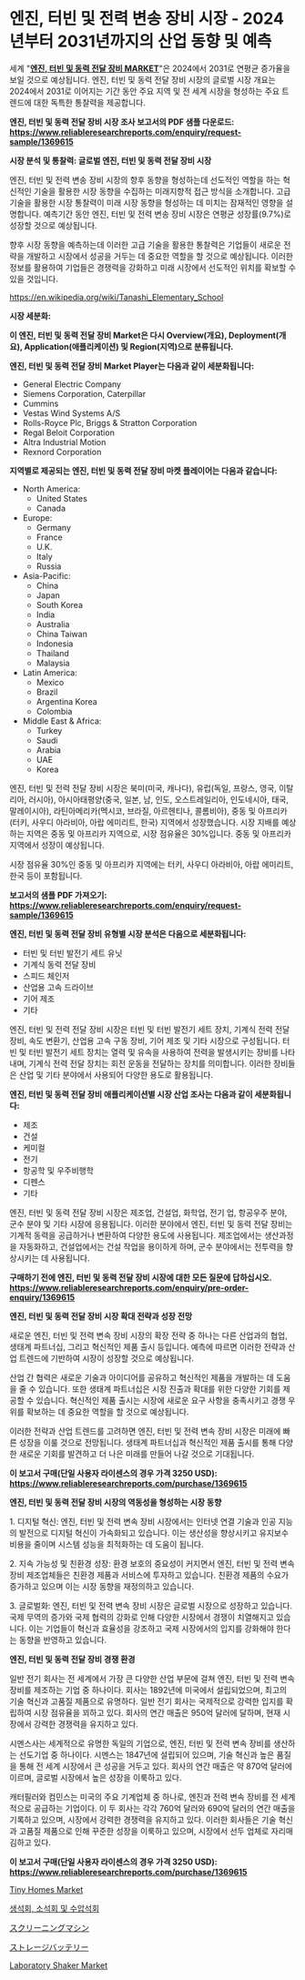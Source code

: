 <p><h1>엔진, 터빈 및 전력 변송 장비 시장 - 2024년부터 2031년까지의 산업 동향 및 예측</h1></p><p>세계 "<strong><a href="https://www.reliableresearchreports.com/engine-turbine-and-power-transmission-equipment-market-r1369615">엔진, 터빈 및 동력 전달 장비 MARKET</a></strong>"은 2024에서 2031로 연평균 증가율을 보일 것으로 예상됩니다. 엔진, 터빈 및 동력 전달 장비 시장의 글로벌 시장 개요는 2024에서 2031로 이어지는 기간 동안 주요 지역 및 전 세계 시장을 형성하는 주요 트렌드에 대한 독특한 통찰력을 제공합니다.</p>
<p><strong>엔진, 터빈 및 동력 전달 장비 시장 조사 보고서의 PDF 샘플 다운로드: <a href="https://www.reliableresearchreports.com/enquiry/request-sample/1369615">https://www.reliableresearchreports.com/enquiry/request-sample/1369615</a></strong></p>
<p><strong>시장 분석 및 통찰력: 글로벌 엔진, 터빈 및 동력 전달 장비 시장</strong></p>
<p><p>엔진, 터빈 및 전력 변송 장비 시장의 향후 동향을 형성하는데 선도적인 역할을 하는 혁신적인 기술을 활용한 시장 동향을 수집하는 미래지향적 접근 방식을 소개합니다. 고급 기술을 활용한 시장 통찰력이 미래 시장 동향을 형성하는 데 미치는 잠재적인 영향을 설명합니다. 예측기간 동안 엔진, 터빈 및 전력 변송 장비 시장은 연평균 성장률(9.7%)로 성장할 것으로 예상됩니다.</p><p>향후 시장 동향을 예측하는데 이러한 고급 기술을 활용한 통찰력은 기업들이 새로운 전략을 개발하고 시장에서 성공을 거두는 데 중요한 역할을 할 것으로 예상됩니다. 이러한 정보를 활용하여 기업들은 경쟁력을 강화하고 미래 시장에서 선도적인 위치를 확보할 수 있을 것입니다.</p></p>
<p><a href="%7CAUTHORITHY_DOMAIN_URL%7C">https://en.wikipedia.org/wiki/Tanashi_Elementary_School</a></p>
<p><strong>시장 세분화:</strong></p>
<p><strong>이 엔진, 터빈 및 동력 전달 장비 Market은 다시 Overview(개요), Deployment(개요), Application(애플리케이션) 및 Region(지역)으로 분류됩니다.</strong></p>
<p><strong>엔진, 터빈 및 동력 전달 장비 Market Player는 다음과 같이 세분화됩니다:</strong></p>
<p><ul><li>General Electric Company</li><li>Siemens Corporation, Caterpillar</li><li>Cummins</li><li>Vestas Wind Systems A/S</li><li>Rolls-Royce Plc, Briggs & Stratton Corporation</li><li>Regal Beloit Corporation</li><li>Altra Industrial Motion</li><li>Rexnord Corporation</li></ul></p>
<p><strong>지역별로 제공되는 엔진, 터빈 및 동력 전달 장비 마켓 플레이어는 다음과 같습니다:</strong></p>
<p><ul>
    <li>
        North America:
        <ul>
            <li>United States</li>
            <li>Canada</li>
        </ul>
    </li>
    <li>
        Europe:
        <ul>
            <li>Germany</li>
            <li>France</li>
            <li>U.K.</li>
            <li>Italy</li>
            <li>Russia</li>
        </ul>
    </li>
    <li>
        Asia-Pacific:
        <ul>
            <li>China</li>
            <li>Japan</li>
            <li>South Korea</li>
            <li>India</li>
            <li>Australia</li>
            <li>China Taiwan</li>
            <li>Indonesia</li>
            <li>Thailand</li>
            <li>Malaysia</li>
        </ul>
    </li>
    <li>
        Latin America:
        <ul>
            <li>Mexico</li>
            <li>Brazil</li>
            <li>Argentina Korea</li>
            <li>Colombia</li>
        </ul>
    </li>
    <li>
        Middle East & Africa:
        <ul>
            <li>Turkey</li>
            <li>Saudi</li>
            <li>Arabia</li>
            <li>UAE</li>
            <li>Korea</li>
        </ul>
    </li>
    </ul></p>
<p><p>엔진, 터빈 및 전력 전달 장비 시장은 북미(미국, 캐나다), 유럽(독일, 프랑스, 영국, 이탈리아, 러시아), 아시아태평양(중국, 일본, 남, 인도, 오스트레일리아, 인도네시아, 태국, 말레이시아), 라틴아메리카(멕시코, 브라질, 아르헨티나, 콜롬비아), 중동 및 아프리카(터키, 사우디 아라비아, 아랍 에미리트, 한국) 지역에서 성장했습니다. 시장 지배를 예상하는 지역은 중동 및 아프리카 지역으로, 시장 점유율은 30%입니다. 중동 및 아프리카 지역에서 성장이 예상됩니다.</p><p>시장 점유율 30%인 중동 및 아프리카 지역에는 터키, 사우디 아라비아, 아랍 에미리트, 한국 등이 포함됩니다.</p></p>
<p><strong>보고서의 샘플 PDF 가져오기: <a href="https://www.reliableresearchreports.com/enquiry/request-sample/1369615">https://www.reliableresearchreports.com/enquiry/request-sample/1369615</a></strong></p>
<p><strong>엔진, 터빈 및 동력 전달 장비 유형별 시장 분석은 다음으로 세분화됩니다:</strong></p>
<p><ul><li>터빈 및 터빈 발전기 세트 유닛</li><li>기계식 동력 전달 장비</li><li>스피드 체인저</li><li>산업용 고속 드라이브</li><li>기어 제조</li><li>기타</li></ul></p>
<p><p>엔진, 터빈 및 전력 전달 장비 시장은 터빈 및 터빈 발전기 세트 장치, 기계식 전력 전달 장비, 속도 변환기, 산업용 고속 구동 장비, 기어 제조 및 기타 시장으로 구성됩니다. 터빈 및 터빈 발전기 세트 장치는 열력 및 유속을 사용하여 전력을 발생시키는 장비를 나타내며, 기계식 전력 전달 장치는 회전 운동을 전달하는 장치를 의미합니다. 이러한 장비들은 산업 및 기타 분야에서 사용되어 다양한 용도로 활용됩니다.</p></p>
<p><strong>엔진, 터빈 및 동력 전달 장비 애플리케이션별 시장 산업 조사는 다음과 같이 세분화됩니다:</strong></p>
<p><ul><li>제조</li><li>건설</li><li>케미컬</li><li>전기</li><li>항공학 및 우주비행학</li><li>디펜스</li><li>기타</li></ul></p>
<p><p>엔진, 터빈 및 동력 전달 장비 시장은 제조업, 건설업, 화학업, 전기 업, 항공우주 분야, 군수 분야 및 기타 시장에 응용됩니다. 이러한 분야에서 엔진, 터빈 및 동력 전달 장비는 기계적 동력을 공급하거나 변환하여 다양한 용도에 사용됩니다. 제조업에서는 생산과정을 자동화하고, 건설업에서는 건설 작업을 용이하게 하며, 군수 분야에서는 전투력을 향상시키는 데 사용됩니다.</p></p>
<p><strong>구매하기 전에 엔진, 터빈 및 동력 전달 장비 시장에 대한 모든 질문에 답하십시오. <a href="https://www.reliableresearchreports.com/enquiry/pre-order-enquiry/1369615">https://www.reliableresearchreports.com/enquiry/pre-order-enquiry/1369615</a></strong></p>
<p><strong>엔진, 터빈 및 동력 전달 장비 시장 확대 전략과 성장 전망</strong></p>
<p><p>새로운 엔진, 터빈 및 전력 변속 장비 시장의 확장 전략 중 하나는 다른 산업과의 협업, 생태계 파트너십, 그리고 혁신적인 제품 출시 등입니다. 예측에 따르면 이러한 전략과 산업 트렌드에 기반하여 시장이 성장할 것으로 예상됩니다.</p><p>산업 간 협력은 새로운 기술과 아이디어를 공유하고 혁신적인 제품을 개발하는 데 도움을 줄 수 있습니다. 또한 생태계 파트너십은 시장 진출과 확대를 위한 다양한 기회를 제공할 수 있습니다. 혁신적인 제품 출시는 시장에 새로운 요구 사항을 충족시키고 경쟁 우위를 확보하는 데 중요한 역할을 할 것으로 예상됩니다.</p><p>이러한 전략과 산업 트렌드를 고려하면 엔진, 터빈 및 전력 변속 장비 시장은 미래에 빠른 성장을 이룰 것으로 전망됩니다. 생태계 파트너십과 혁신적인 제품 출시를 통해 다양한 새로운 기회를 발견하고 더 나은 미래를 만들어 나갈 것으로 기대됩니다.</p></p>
<p><strong>이 보고서 구매(단일 사용자 라이센스의 경우 가격 3250 USD): <a href="https://www.reliableresearchreports.com/purchase/1369615">https://www.reliableresearchreports.com/purchase/1369615</a></strong></p>
<p><strong>엔진, 터빈 및 동력 전달 장비 시장의 역동성을 형성하는 시장 동향</strong></p>
<p><p>1. 디지털 혁신: 엔진, 터빈 및 전력 변속 장비 시장에서는 인터넷 연결 기술과 인공 지능의 발전으로 디지털 혁신이 가속화되고 있습니다. 이는 생산성을 향상시키고 유지보수 비용을 줄이며 시스템 성능을 최적화하는 데 도움이 됩니다.</p><p>2. 지속 가능성 및 친환경 성장: 환경 보호의 중요성이 커지면서 엔진, 터빈 및 전력 변속 장비 제조업체들은 친환경 제품과 서비스에 투자하고 있습니다. 친환경 제품의 수요가 증가하고 있으며 이는 시장 동향을 재정의하고 있습니다.</p><p>3. 글로벌화: 엔진, 터빈 및 전력 변속 장비 시장은 글로벌 시장으로 성장하고 있습니다. 국제 무역의 증가와 국제 협력의 강화로 인해 다양한 시장에서 경쟁이 치열해지고 있습니다. 이는 기업들이 혁신과 효율성을 강조하고 국제 시장에서의 입지를 강화해야 한다는 동향을 반영하고 있습니다.</p></p>
<p><strong>엔진, 터빈 및 동력 전달 장비 경쟁 환경</strong></p>
<p><p>일반 전기 회사는 전 세계에서 가장 큰 다양한 산업 부문에 걸쳐 엔진, 터빈 및 전력 변속 장비를 제조하는 기업 중 하나이다. 회사는 1892년에 미국에서 설립되었으며, 최고의 기술 혁신과 고품질 제품으로 유명하다. 일반 전기 회사는 국제적으로 강력한 입지를 확립하여 시장 점유율을 꾀하고 있다. 회사의 연간 매출은 950억 달러에 달하며, 현재 시장에서 강력한 경쟁력을 유지하고 있다.</p><p>시멘스사는 세계적으로 유명한 독일의 기업으로, 엔진, 터빈 및 전력 변속 장비를 생산하는 선도기업 중 하나이다. 시멘스는 1847년에 설립되어 있으며, 기술 혁신과 높은 품질을 통해 전 세계 시장에서 큰 성공을 거두고 있다. 회사의 연간 매출은 약 870억 달러에 이르며, 글로벌 시장에서 높은 성장을 이룩하고 있다.</p><p>캐터필러와 컴민스는 미국의 주요 기계업체 중 하나로, 엔진과 전력 변속 장비를 전 세계적으로 공급하는 기업이다. 이 두 회사는 각각 760억 달러와 690억 달러의 연간 매출을 기록하고 있으며, 시장에서 강력한 경쟁력을 유지하고 있다. 이러한 회사들은 기술 혁신과 고품질 제품으로 인해 꾸준한 성장을 이룩하고 있으며, 시장에서 선두 업체로 자리매김하고 있다.</p></p>
<p><strong>이 보고서 구매(단일 사용자 라이센스의 경우 가격 3250 USD): <a href="https://www.reliableresearchreports.com/purchase/1369615">https://www.reliableresearchreports.com/purchase/1369615</a></strong></p>
<p><p><a href="https://medium.com/@paulmcglynn6456/tiny-homes-market-outlook-complete-industry-analysis-2024-to-2031-259d6a4c40c8">Tiny Homes Market</a></p><p><a href="https://github.com/KellyLyncyh543964/Market-Research-Report-List-3/blob/main/546782488214.md">생석회, 소석회 및 수압석회</a></p><p><a href="https://github.com/zjkmgcs938405/Market-Research-Report-List-4/blob/main/102360370790.md">スクリーニングマシン</a></p><p><a href="https://github.com/roulaayoub-saad/Market-Research-Report-List-3/blob/main/567135370791.md">ストレージバッテリー</a></p><p><a href="https://medium.com/@earlecmcneil/evaluating-global-laboratory-shaker-market-trends-and-growth-opportunities-by-region-type-vortex-af8365e959da">Laboratory Shaker Market</a></p></p>